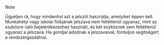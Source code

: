   > [!NOTE]
  > Ügyeljen rá, hogy mindenhol azt a jelszót használja, amelyiket éppen kell. Munkahelyi vagy iskolai fiókjának jelszava nem feltétlenül ugyanaz, mint az eszközre való bejelentkezéshez használt, és két eszköznek sem feltétlenül ugyanaz a jelszava. Ha gondjai adódnak a jelszavaival, forduljon segítségért a rendszergazdához.
